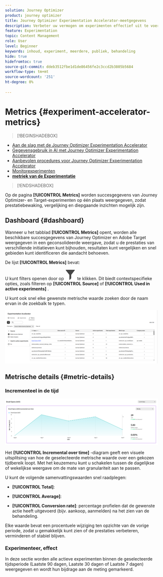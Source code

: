 ```yaml
---
solution: Journey Optimizer
product: journey optimizer
title: Journey Optimizer Experimentation Accelerator-meetgegevens
description: Verbeter uw vermogen om experimenten effectief uit te voeren en inzichten te genereren
feature: Experimentation
topic: Content Management
role: User
level: Beginner
keywords: inhoud, experiment, meerdere, publiek, behandeling
hide: true
hidefromtoc: true
source-git-commit: ddeb3512fbe1d1de86456fe2c3ccd2b3805b5684
workflow-type: tm+mt
source-wordcount: '251'
ht-degree: 0%

---
```


# Metrics {#experiment-accelerator-metrics}

>[!BEGINSHADEBOX]

* [Aan de slag met de Journey Optimizer Experimentation Accelerator](experiment-accelerator.md)
* [Gegevensgebruik in AI met Journey Optimizer Experimentation Accelerator](experiment-accelerator-security.md)
* [Aanbevolen procedures voor Journey Optimizer Experimentation Accelerator](experiment-accelerator-best-practices.md)
* [Monitorexperimenten](experiment-accelerator-monitor.md)
* **[metriek van de Experimentatie](experiment-accelerator-metrics.md)**

>[!ENDSHADEBOX]

Op de pagina **[!UICONTROL Metrics]** worden succesgegevens van Journey Optimizer- en Target-experimenten op één plaats weergegeven, zodat prestatiebewaking, vergelijking en diepgaande inzichten mogelijk zijn.

## Dashboard {#dashboard}

Wanneer u het tabblad **[!UICONTROL Metrics]** opent, worden alle beschikbare succesgegevens van Journey Optimizer en Adobe Target weergegeven in een geconsolideerde weergave, zodat u de prestaties van verschillende initiatieven kunt bijhouden, resultaten kunt vergelijken en snel gebieden kunt identificeren die aandacht behoeven.

De lijst **[!UICONTROL Metrics]** bevat:

U kunt filters openen door op ![](assets/do-not-localize/Smock_Filter_18_N.svg) te klikken. Dit biedt contextspecifieke opties, zoals filteren op **[!UICONTROL Source]** of **[!UICONTROL Used in active experiments]** .

U kunt ook snel elke gewenste metrische waarde zoeken door de naam ervan in de zoekbalk te typen.

![](assets/experiment-monitor-metrics.png)

## Metrische details {#metric-details}

### Incrementeel in de tijd

![](assets/experiment-monitor-metrics-2.png)

Het **[!UICONTROL Incremental over time]** -diagram geeft een visuele uitsplitsing van hoe de geselecteerde metrische waarde over een gekozen tijdbereik loopt. Met het keuzemenu kunt u schakelen tussen de dagelijkse of wekelijkse weergave om de mate van granulariteit aan te passen.

U kunt de volgende samenvattingswaarden snel raadplegen:

* **[!UICONTROL Total]**:

* **[!UICONTROL Average]**:

* **[!UICONTROL Conversion rate]**: percentage profielen dat de gewenste actie heeft uitgevoerd (bijv. aankoop, aanmelden) na het zien van de behandeling.

Elke waarde bevat een procentuele wijziging ten opzichte van de vorige periode, zodat u gemakkelijk kunt zien of de prestaties verbeteren, verminderen of stabiel blijven.

### Experimenteer, effect

In deze sectie worden alle actieve experimenten binnen de geselecteerde tijdsperiode (Laatste 90 dagen, Laatste 30 dagen of Laatste 7 dagen) weergegeven en wordt hun bijdrage aan de meting gemarkeerd.
